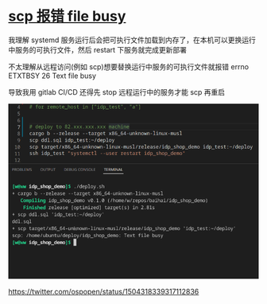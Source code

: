 # [scp 报错 file busy](/2022/03/errno_26_text_file_busy.md)

我理解 systemd 服务运行后会把可执行文件加载到内存了，在本机可以更换运行中服务的可执行文件，然后 restart 下服务就完成更新部署

不太理解从远程访问(例如 scp)想要替换运行中服务的可执行文件就报错 errno ETXTBSY 26 Text file busy

导致我用 gitlab CI/CD 还得先 stop 远程运行中的服务才能 scp 再重启

![](errno_26_text_file_busy.png)

https://twitter.com/ospopen/status/1504318339317112836
